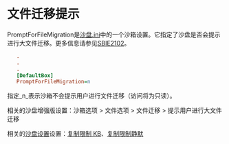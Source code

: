 # 文件迁移提示

PromptForFileMigration是[沙盘.ini](SandboxieIni.md)中的一个沙箱设置。它指定了沙盘是否会提示进行大文件迁移。更多信息请参见[SBIE2102](SBIE2102.md)。

```ini
   .
   .
   .
   [DefaultBox]
   PromptForFileMigration=n
```
指定_n_表示沙箱不会提示用户进行文件迁移（访问将为只读）。

相关的沙盘增强版设置：沙箱选项 > 文件选项 > 文件迁移 > 提示用户进行大文件迁移

相关的[沙盘设置](SandboxieIni.md)设置：[复制限制 KB](CopyLimitKb.md)、[复制限制静默](CopyLimitSilent.md)